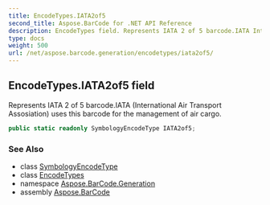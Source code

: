 ```yaml
---
title: EncodeTypes.IATA2of5
second_title: Aspose.BarCode for .NET API Reference
description: EncodeTypes field. Represents IATA 2 of 5 barcode.IATA International Air Transport Assosiation uses this barcode for the management of air cargo
type: docs
weight: 500
url: /net/aspose.barcode.generation/encodetypes/iata2of5/
---
```

## EncodeTypes.IATA2of5 field

Represents IATA 2 of 5 barcode.IATA (International Air Transport Assosiation) uses this barcode for the management of air cargo.

```csharp
public static readonly SymbologyEncodeType IATA2of5;
```

### See Also

* class [SymbologyEncodeType](../../symbologyencodetype/)
* class [EncodeTypes](../)
* namespace [Aspose.BarCode.Generation](../../../aspose.barcode.generation/)
* assembly [Aspose.BarCode](../../../)


